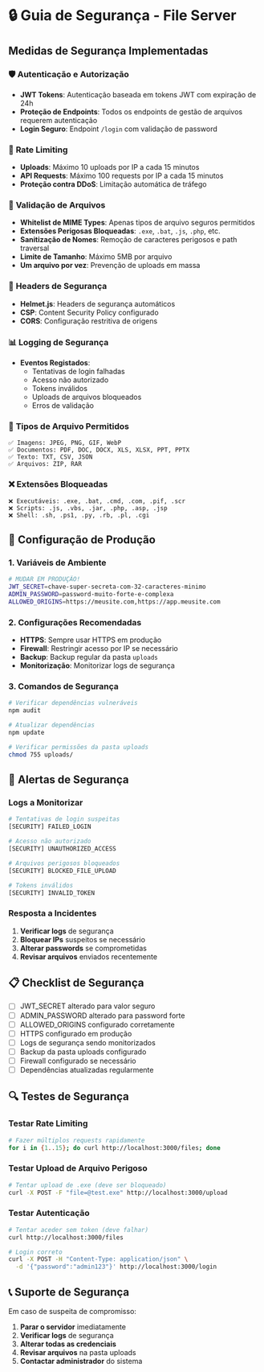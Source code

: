# 🔒 Guia de Segurança - File Server

## Medidas de Segurança Implementadas

### 🛡️ **Autenticação e Autorização**

- **JWT Tokens**: Autenticação baseada em tokens JWT com expiração de 24h
- **Proteção de Endpoints**: Todos os endpoints de gestão de arquivos requerem autenticação
- **Login Seguro**: Endpoint `/login` com validação de password

### 🚫 **Rate Limiting**

- **Uploads**: Máximo 10 uploads por IP a cada 15 minutos
- **API Requests**: Máximo 100 requests por IP a cada 15 minutos
- **Proteção contra DDoS**: Limitação automática de tráfego

### 📁 **Validação de Arquivos**

- **Whitelist de MIME Types**: Apenas tipos de arquivo seguros permitidos
- **Extensões Perigosas Bloqueadas**: `.exe`, `.bat`, `.js`, `.php`, etc.
- **Sanitização de Nomes**: Remoção de caracteres perigosos e path traversal
- **Limite de Tamanho**: Máximo 5MB por arquivo
- **Um arquivo por vez**: Prevenção de uploads em massa

### 🔐 **Headers de Segurança**

- **Helmet.js**: Headers de segurança automáticos
- **CSP**: Content Security Policy configurado
- **CORS**: Configuração restritiva de origens

### 📊 **Logging de Segurança**

- **Eventos Registados**:
  - Tentativas de login falhadas
  - Acesso não autorizado
  - Tokens inválidos
  - Uploads de arquivos bloqueados
  - Erros de validação

### 🚨 **Tipos de Arquivo Permitidos**

```
✅ Imagens: JPEG, PNG, GIF, WebP
✅ Documentos: PDF, DOC, DOCX, XLS, XLSX, PPT, PPTX
✅ Texto: TXT, CSV, JSON
✅ Arquivos: ZIP, RAR
```

### ❌ **Extensões Bloqueadas**

```
❌ Executáveis: .exe, .bat, .cmd, .com, .pif, .scr
❌ Scripts: .js, .vbs, .jar, .php, .asp, .jsp
❌ Shell: .sh, .ps1, .py, .rb, .pl, .cgi
```

## 🔧 **Configuração de Produção**

### 1. **Variáveis de Ambiente**

```bash
# MUDAR EM PRODUÇÃO!
JWT_SECRET=chave-super-secreta-com-32-caracteres-minimo
ADMIN_PASSWORD=password-muito-forte-e-complexa
ALLOWED_ORIGINS=https://meusite.com,https://app.meusite.com
```

### 2. **Configurações Recomendadas**

- **HTTPS**: Sempre usar HTTPS em produção
- **Firewall**: Restringir acesso por IP se necessário
- **Backup**: Backup regular da pasta `uploads`
- **Monitorização**: Monitorizar logs de segurança

### 3. **Comandos de Segurança**

```bash
# Verificar dependências vulneráveis
npm audit

# Atualizar dependências
npm update

# Verificar permissões da pasta uploads
chmod 755 uploads/
```

## 🚨 **Alertas de Segurança**

### **Logs a Monitorizar**

```bash
# Tentativas de login suspeitas
[SECURITY] FAILED_LOGIN

# Acesso não autorizado
[SECURITY] UNAUTHORIZED_ACCESS

# Arquivos perigosos bloqueados
[SECURITY] BLOCKED_FILE_UPLOAD

# Tokens inválidos
[SECURITY] INVALID_TOKEN
```

### **Resposta a Incidentes**

1. **Verificar logs** de segurança
2. **Bloquear IPs** suspeitos se necessário
3. **Alterar passwords** se comprometidas
4. **Revisar arquivos** enviados recentemente

## 📋 **Checklist de Segurança**

- [ ] JWT_SECRET alterado para valor seguro
- [ ] ADMIN_PASSWORD alterado para password forte
- [ ] ALLOWED_ORIGINS configurado corretamente
- [ ] HTTPS configurado em produção
- [ ] Logs de segurança sendo monitorizados
- [ ] Backup da pasta uploads configurado
- [ ] Firewall configurado se necessário
- [ ] Dependências atualizadas regularmente

## 🔍 **Testes de Segurança**

### **Testar Rate Limiting**

```bash
# Fazer múltiplos requests rapidamente
for i in {1..15}; do curl http://localhost:3000/files; done
```

### **Testar Upload de Arquivo Perigoso**

```bash
# Tentar upload de .exe (deve ser bloqueado)
curl -X POST -F "file=@test.exe" http://localhost:3000/upload
```

### **Testar Autenticação**

```bash
# Tentar aceder sem token (deve falhar)
curl http://localhost:3000/files

# Login correto
curl -X POST -H "Content-Type: application/json" \
  -d '{"password":"admin123"}' http://localhost:3000/login
```

## 📞 **Suporte de Segurança**

Em caso de suspeita de compromisso:

1. **Parar o servidor** imediatamente
2. **Verificar logs** de segurança
3. **Alterar todas as credenciais**
4. **Revisar arquivos** na pasta uploads
5. **Contactar administrador** do sistema
